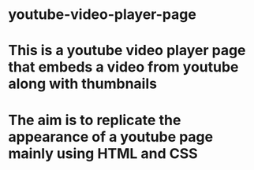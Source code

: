 # youtube-video-player-page
# This is a youtube video player page that embeds a video from youtube along with thumbnails
# The aim is to replicate the appearance of a youtube page mainly using HTML and CSS
